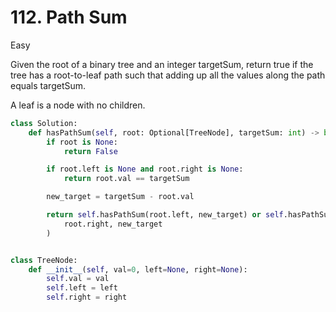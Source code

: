 # 112. Path Sum

Easy

Given the root of a binary tree and an integer targetSum, return true if the tree has a root-to-leaf path such that adding up all the values along the path equals targetSum.

A leaf is a node with no children.

```python
class Solution:
    def hasPathSum(self, root: Optional[TreeNode], targetSum: int) -> bool:
        if root is None:
            return False

        if root.left is None and root.right is None:
            return root.val == targetSum

        new_target = targetSum - root.val

        return self.hasPathSum(root.left, new_target) or self.hasPathSum(
            root.right, new_target
        )


class TreeNode:
    def __init__(self, val=0, left=None, right=None):
        self.val = val
        self.left = left
        self.right = right
```
